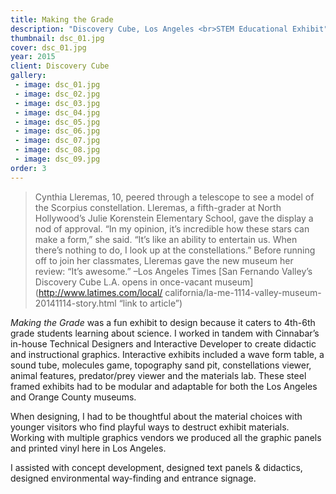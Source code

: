 ```yaml
---
title: Making the Grade
description: "Discovery Cube, Los Angeles <br>STEM Educational Exhibit"
thumbnail: dsc_01.jpg
cover: dsc_01.jpg
year: 2015
client: Discovery Cube
gallery:
 - image: dsc_01.jpg
 - image: dsc_02.jpg
 - image: dsc_03.jpg
 - image: dsc_04.jpg
 - image: dsc_05.jpg
 - image: dsc_06.jpg
 - image: dsc_07.jpg
 - image: dsc_08.jpg
 - image: dsc_09.jpg
order: 3
---
```

> Cynthia Lleremas, 10, peered through a telescope to see a model of the Scorpius constellation. Lleremas, a fifth-grader at North Hollywood’s Julie Korenstein Elementary School, gave the display a nod of approval. “In my opinion, it’s incredible how these stars can make a form,” she said. “It’s like an ability to entertain us. When there’s nothing to do, I look up at the constellations.” Before running off to join her classmates, Lleremas gave the 		new museum her review: “It’s awesome.” –Los Angeles Times [San Fernando Valley’s Discovery Cube L.A. opens in once-vacant museum](http://www.latimes.com/local/	california/la-me-1114-valley-museum-20141114-story.html “link to article”)

_Making the Grade_ was a fun exhibit to design because it caters to 4th-6th grade students learning about science. I worked in tandem with Cinnabar’s in-house Technical Designers and  Interactive Developer to create didactic and instructional graphics. Interactive exhibits included a wave form table, a sound tube, molecules game, topography sand pit, constellations viewer, animal features, predator/prey viewer and the materials lab. These steel framed exhibits had to be modular and adaptable for both the Los Angeles and Orange County museums.

When designing, I had to be thoughtful about the material choices with younger visitors who find playful ways to destruct exhibit materials. Working with multiple graphics vendors we produced all the graphic panels and printed vinyl here in Los Angeles. 

I assisted with concept development, designed text panels & didactics, designed environmental way-finding and entrance signage.	

